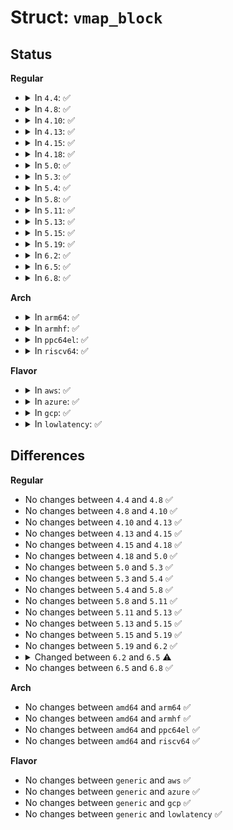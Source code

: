 # Struct: <code>vmap_block</code>

## Status
<b>Regular</b>
<ul>
<li>
<details>
<summary>In <code>4.4</code>: ✅</summary>

```c
struct vmap_block {
    spinlock_t lock;
    struct vmap_area *va;
    long unsigned int free;
    long unsigned int dirty;
    long unsigned int dirty_min;
    long unsigned int dirty_max;
    struct list_head free_list;
    struct callback_head callback_head;
    struct list_head purge;
};
```
</details>
</li>
<li>
<details>
<summary>In <code>4.8</code>: ✅</summary>

```c
struct vmap_block {
    spinlock_t lock;
    struct vmap_area *va;
    long unsigned int free;
    long unsigned int dirty;
    long unsigned int dirty_min;
    long unsigned int dirty_max;
    struct list_head free_list;
    struct callback_head callback_head;
    struct list_head purge;
};
```
</details>
</li>
<li>
<details>
<summary>In <code>4.10</code>: ✅</summary>

```c
struct vmap_block {
    spinlock_t lock;
    struct vmap_area *va;
    long unsigned int free;
    long unsigned int dirty;
    long unsigned int dirty_min;
    long unsigned int dirty_max;
    struct list_head free_list;
    struct callback_head callback_head;
    struct list_head purge;
};
```
</details>
</li>
<li>
<details>
<summary>In <code>4.13</code>: ✅</summary>

```c
struct vmap_block {
    spinlock_t lock;
    struct vmap_area *va;
    long unsigned int free;
    long unsigned int dirty;
    long unsigned int dirty_min;
    long unsigned int dirty_max;
    struct list_head free_list;
    struct callback_head callback_head;
    struct list_head purge;
};
```
</details>
</li>
<li>
<details>
<summary>In <code>4.15</code>: ✅</summary>

```c
struct vmap_block {
    spinlock_t lock;
    struct vmap_area *va;
    long unsigned int free;
    long unsigned int dirty;
    long unsigned int dirty_min;
    long unsigned int dirty_max;
    struct list_head free_list;
    struct callback_head callback_head;
    struct list_head purge;
};
```
</details>
</li>
<li>
<details>
<summary>In <code>4.18</code>: ✅</summary>

```c
struct vmap_block {
    spinlock_t lock;
    struct vmap_area *va;
    long unsigned int free;
    long unsigned int dirty;
    long unsigned int dirty_min;
    long unsigned int dirty_max;
    struct list_head free_list;
    struct callback_head callback_head;
    struct list_head purge;
};
```
</details>
</li>
<li>
<details>
<summary>In <code>5.0</code>: ✅</summary>

```c
struct vmap_block {
    spinlock_t lock;
    struct vmap_area *va;
    long unsigned int free;
    long unsigned int dirty;
    long unsigned int dirty_min;
    long unsigned int dirty_max;
    struct list_head free_list;
    struct callback_head callback_head;
    struct list_head purge;
};
```
</details>
</li>
<li>
<details>
<summary>In <code>5.3</code>: ✅</summary>

```c
struct vmap_block {
    spinlock_t lock;
    struct vmap_area *va;
    long unsigned int free;
    long unsigned int dirty;
    long unsigned int dirty_min;
    long unsigned int dirty_max;
    struct list_head free_list;
    struct callback_head callback_head;
    struct list_head purge;
};
```
</details>
</li>
<li>
<details>
<summary>In <code>5.4</code>: ✅</summary>

```c
struct vmap_block {
    spinlock_t lock;
    struct vmap_area *va;
    long unsigned int free;
    long unsigned int dirty;
    long unsigned int dirty_min;
    long unsigned int dirty_max;
    struct list_head free_list;
    struct callback_head callback_head;
    struct list_head purge;
};
```
</details>
</li>
<li>
<details>
<summary>In <code>5.8</code>: ✅</summary>

```c
struct vmap_block {
    spinlock_t lock;
    struct vmap_area *va;
    long unsigned int free;
    long unsigned int dirty;
    long unsigned int dirty_min;
    long unsigned int dirty_max;
    struct list_head free_list;
    struct callback_head callback_head;
    struct list_head purge;
};
```
</details>
</li>
<li>
<details>
<summary>In <code>5.11</code>: ✅</summary>

```c
struct vmap_block {
    spinlock_t lock;
    struct vmap_area *va;
    long unsigned int free;
    long unsigned int dirty;
    long unsigned int dirty_min;
    long unsigned int dirty_max;
    struct list_head free_list;
    struct callback_head callback_head;
    struct list_head purge;
};
```
</details>
</li>
<li>
<details>
<summary>In <code>5.13</code>: ✅</summary>

```c
struct vmap_block {
    spinlock_t lock;
    struct vmap_area *va;
    long unsigned int free;
    long unsigned int dirty;
    long unsigned int dirty_min;
    long unsigned int dirty_max;
    struct list_head free_list;
    struct callback_head callback_head;
    struct list_head purge;
};
```
</details>
</li>
<li>
<details>
<summary>In <code>5.15</code>: ✅</summary>

```c
struct vmap_block {
    spinlock_t lock;
    struct vmap_area *va;
    long unsigned int free;
    long unsigned int dirty;
    long unsigned int dirty_min;
    long unsigned int dirty_max;
    struct list_head free_list;
    struct callback_head callback_head;
    struct list_head purge;
};
```
</details>
</li>
<li>
<details>
<summary>In <code>5.19</code>: ✅</summary>

```c
struct vmap_block {
    spinlock_t lock;
    struct vmap_area *va;
    long unsigned int free;
    long unsigned int dirty;
    long unsigned int dirty_min;
    long unsigned int dirty_max;
    struct list_head free_list;
    struct callback_head callback_head;
    struct list_head purge;
};
```
</details>
</li>
<li>
<details>
<summary>In <code>6.2</code>: ✅</summary>

```c
struct vmap_block {
    spinlock_t lock;
    struct vmap_area *va;
    long unsigned int free;
    long unsigned int dirty;
    long unsigned int dirty_min;
    long unsigned int dirty_max;
    struct list_head free_list;
    struct callback_head callback_head;
    struct list_head purge;
};
```
</details>
</li>
<li>
<details>
<summary>In <code>6.5</code>: ✅</summary>

```c
struct vmap_block {
    spinlock_t lock;
    struct vmap_area *va;
    long unsigned int free;
    long unsigned int dirty;
    long unsigned int used_map[4];
    long unsigned int dirty_min;
    long unsigned int dirty_max;
    struct list_head free_list;
    struct callback_head callback_head;
    struct list_head purge;
};
```
</details>
</li>
<li>
<details>
<summary>In <code>6.8</code>: ✅</summary>

```c
struct vmap_block {
    spinlock_t lock;
    struct vmap_area *va;
    long unsigned int free;
    long unsigned int dirty;
    long unsigned int used_map[4];
    long unsigned int dirty_min;
    long unsigned int dirty_max;
    struct list_head free_list;
    struct callback_head callback_head;
    struct list_head purge;
};
```
</details>
</li>
</ul>
<b>Arch</b>
<ul>
<li>
<details>
<summary>In <code>arm64</code>: ✅</summary>

```c
struct vmap_block {
    spinlock_t lock;
    struct vmap_area *va;
    long unsigned int free;
    long unsigned int dirty;
    long unsigned int dirty_min;
    long unsigned int dirty_max;
    struct list_head free_list;
    struct callback_head callback_head;
    struct list_head purge;
};
```
</details>
</li>
<li>
<details>
<summary>In <code>armhf</code>: ✅</summary>

```c
struct vmap_block {
    spinlock_t lock;
    struct vmap_area *va;
    long unsigned int free;
    long unsigned int dirty;
    long unsigned int dirty_min;
    long unsigned int dirty_max;
    struct list_head free_list;
    struct callback_head callback_head;
    struct list_head purge;
};
```
</details>
</li>
<li>
<details>
<summary>In <code>ppc64el</code>: ✅</summary>

```c
struct vmap_block {
    spinlock_t lock;
    struct vmap_area *va;
    long unsigned int free;
    long unsigned int dirty;
    long unsigned int dirty_min;
    long unsigned int dirty_max;
    struct list_head free_list;
    struct callback_head callback_head;
    struct list_head purge;
};
```
</details>
</li>
<li>
<details>
<summary>In <code>riscv64</code>: ✅</summary>

```c
struct vmap_block {
    spinlock_t lock;
    struct vmap_area *va;
    long unsigned int free;
    long unsigned int dirty;
    long unsigned int dirty_min;
    long unsigned int dirty_max;
    struct list_head free_list;
    struct callback_head callback_head;
    struct list_head purge;
};
```
</details>
</li>
</ul>
<b>Flavor</b>
<ul>
<li>
<details>
<summary>In <code>aws</code>: ✅</summary>

```c
struct vmap_block {
    spinlock_t lock;
    struct vmap_area *va;
    long unsigned int free;
    long unsigned int dirty;
    long unsigned int dirty_min;
    long unsigned int dirty_max;
    struct list_head free_list;
    struct callback_head callback_head;
    struct list_head purge;
};
```
</details>
</li>
<li>
<details>
<summary>In <code>azure</code>: ✅</summary>

```c
struct vmap_block {
    spinlock_t lock;
    struct vmap_area *va;
    long unsigned int free;
    long unsigned int dirty;
    long unsigned int dirty_min;
    long unsigned int dirty_max;
    struct list_head free_list;
    struct callback_head callback_head;
    struct list_head purge;
};
```
</details>
</li>
<li>
<details>
<summary>In <code>gcp</code>: ✅</summary>

```c
struct vmap_block {
    spinlock_t lock;
    struct vmap_area *va;
    long unsigned int free;
    long unsigned int dirty;
    long unsigned int dirty_min;
    long unsigned int dirty_max;
    struct list_head free_list;
    struct callback_head callback_head;
    struct list_head purge;
};
```
</details>
</li>
<li>
<details>
<summary>In <code>lowlatency</code>: ✅</summary>

```c
struct vmap_block {
    spinlock_t lock;
    struct vmap_area *va;
    long unsigned int free;
    long unsigned int dirty;
    long unsigned int dirty_min;
    long unsigned int dirty_max;
    struct list_head free_list;
    struct callback_head callback_head;
    struct list_head purge;
};
```
</details>
</li>
</ul>

## Differences
<b>Regular</b>
<ul>
<li>
No changes between <code>4.4</code> and <code>4.8</code> ✅
</li>
<li>
No changes between <code>4.8</code> and <code>4.10</code> ✅
</li>
<li>
No changes between <code>4.10</code> and <code>4.13</code> ✅
</li>
<li>
No changes between <code>4.13</code> and <code>4.15</code> ✅
</li>
<li>
No changes between <code>4.15</code> and <code>4.18</code> ✅
</li>
<li>
No changes between <code>4.18</code> and <code>5.0</code> ✅
</li>
<li>
No changes between <code>5.0</code> and <code>5.3</code> ✅
</li>
<li>
No changes between <code>5.3</code> and <code>5.4</code> ✅
</li>
<li>
No changes between <code>5.4</code> and <code>5.8</code> ✅
</li>
<li>
No changes between <code>5.8</code> and <code>5.11</code> ✅
</li>
<li>
No changes between <code>5.11</code> and <code>5.13</code> ✅
</li>
<li>
No changes between <code>5.13</code> and <code>5.15</code> ✅
</li>
<li>
No changes between <code>5.15</code> and <code>5.19</code> ✅
</li>
<li>
No changes between <code>5.19</code> and <code>6.2</code> ✅
</li>
<li>
<details>
<summary>Changed between <code>6.2</code> and <code>6.5</code> ⚠️</summary>
<ul>
<li>
<b>Field added. </b>
<code>long unsigned int used_map[4]</code>
</li>
</ul>
</details>
</li>
<li>
No changes between <code>6.5</code> and <code>6.8</code> ✅
</li>
</ul>
<b>Arch</b>
<ul>
<li>
No changes between <code>amd64</code> and <code>arm64</code> ✅
</li>
<li>
No changes between <code>amd64</code> and <code>armhf</code> ✅
</li>
<li>
No changes between <code>amd64</code> and <code>ppc64el</code> ✅
</li>
<li>
No changes between <code>amd64</code> and <code>riscv64</code> ✅
</li>
</ul>
<b>Flavor</b>
<ul>
<li>
No changes between <code>generic</code> and <code>aws</code> ✅
</li>
<li>
No changes between <code>generic</code> and <code>azure</code> ✅
</li>
<li>
No changes between <code>generic</code> and <code>gcp</code> ✅
</li>
<li>
No changes between <code>generic</code> and <code>lowlatency</code> ✅
</li>
</ul>
